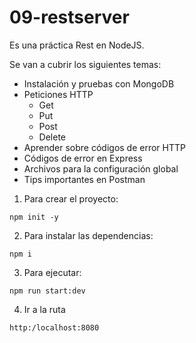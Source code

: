 # 09-restserver

Es una práctica Rest en NodeJS.

Se van a cubrir los siguientes temas:

- Instalación y pruebas con MongoDB
- Peticiones HTTP
  - Get
  - Put
  - Post
  - Delete
- Aprender sobre códigos de error HTTP
- Códigos de error en Express
- Archivos para la configuración global
- Tips importantes en Postman

1. Para crear el proyecto:

```
npm init -y
```

2. Para instalar las dependencias:

```
npm i
```

3. Para ejecutar:

```
npm run start:dev
```

4. Ir a la ruta

```
http:/localhost:8080
```
